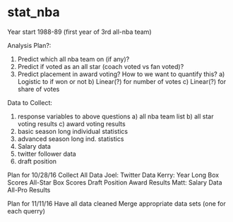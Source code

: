 # stat_nba


Year start 1988-89 (first year of 3rd all-nba team)

Analysis Plan?:
1) Predict which all nba team on (if any)?
2) Predict if voted as an all star (coach voted vs fan voted)?
3) Predict placement in award voting?
	How to we want to quantify this? 
	a) Logistic to if won or not
	b) Linear(?) for number of votes
	c) Linear(?) for share of votes

Data to Collect:
1) response variables to above questions
	a) all nba team list
	b) all star voting results
	c) award voting results
2) basic season long individual statistics
3) advanced season long ind. statistics
4) Salary data
5) twitter follower data
6) draft position


Plan for 10/28/16
	Collect All Data
		Joel:
			Twitter Data
		Kerry:
			Year Long Box Scores
			All-Star Box Scores
			Draft Position
			Award Results
		Matt:
			Salary Data
			All-Pro Results

Plan for 11/11/16
	Have all data cleaned
	Merge appropriate data sets (one for each querry)